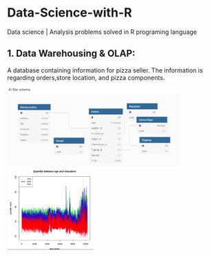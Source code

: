 # Data-Science-with-R

Data science | Analysis problems solved in R programing language
## 1. Data Warehousing & OLAP:
A database containing information for pizza seller.
The information is regarding orders,store location, and pizza components.
<p float="left">
  <img src="https://github.com/khadija267/Data-Science-with-R/blob/main/images/1.png?raw=true" width="400" />
  <img src="https://github.com/khadija267/Data-Science-with-R/blob/main/images/2.png?raw=true" width="200" /> 

</p>
